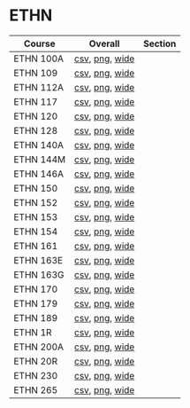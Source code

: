 # ETHN

| Course | Overall | Section |
| ------ | ------- | ------- |
| ETHN 100A | [csv](https://github.com/UCSD-Historical-Enrollment-Data/2024Fall/blob/main/overall/ETHN%20100A.csv), [png](https://raw.githubusercontent.com/UCSD-Historical-Enrollment-Data/2024Fall/main/plot_overall/ETHN%20100A.png), [wide](https://raw.githubusercontent.com/UCSD-Historical-Enrollment-Data/2024Fall/main/plot_overall_wide/ETHN%20100A.png) |  |
| ETHN 109 | [csv](https://github.com/UCSD-Historical-Enrollment-Data/2024Fall/blob/main/overall/ETHN%20109.csv), [png](https://raw.githubusercontent.com/UCSD-Historical-Enrollment-Data/2024Fall/main/plot_overall/ETHN%20109.png), [wide](https://raw.githubusercontent.com/UCSD-Historical-Enrollment-Data/2024Fall/main/plot_overall_wide/ETHN%20109.png) |  |
| ETHN 112A | [csv](https://github.com/UCSD-Historical-Enrollment-Data/2024Fall/blob/main/overall/ETHN%20112A.csv), [png](https://raw.githubusercontent.com/UCSD-Historical-Enrollment-Data/2024Fall/main/plot_overall/ETHN%20112A.png), [wide](https://raw.githubusercontent.com/UCSD-Historical-Enrollment-Data/2024Fall/main/plot_overall_wide/ETHN%20112A.png) |  |
| ETHN 117 | [csv](https://github.com/UCSD-Historical-Enrollment-Data/2024Fall/blob/main/overall/ETHN%20117.csv), [png](https://raw.githubusercontent.com/UCSD-Historical-Enrollment-Data/2024Fall/main/plot_overall/ETHN%20117.png), [wide](https://raw.githubusercontent.com/UCSD-Historical-Enrollment-Data/2024Fall/main/plot_overall_wide/ETHN%20117.png) |  |
| ETHN 120 | [csv](https://github.com/UCSD-Historical-Enrollment-Data/2024Fall/blob/main/overall/ETHN%20120.csv), [png](https://raw.githubusercontent.com/UCSD-Historical-Enrollment-Data/2024Fall/main/plot_overall/ETHN%20120.png), [wide](https://raw.githubusercontent.com/UCSD-Historical-Enrollment-Data/2024Fall/main/plot_overall_wide/ETHN%20120.png) |  |
| ETHN 128 | [csv](https://github.com/UCSD-Historical-Enrollment-Data/2024Fall/blob/main/overall/ETHN%20128.csv), [png](https://raw.githubusercontent.com/UCSD-Historical-Enrollment-Data/2024Fall/main/plot_overall/ETHN%20128.png), [wide](https://raw.githubusercontent.com/UCSD-Historical-Enrollment-Data/2024Fall/main/plot_overall_wide/ETHN%20128.png) |  |
| ETHN 140A | [csv](https://github.com/UCSD-Historical-Enrollment-Data/2024Fall/blob/main/overall/ETHN%20140A.csv), [png](https://raw.githubusercontent.com/UCSD-Historical-Enrollment-Data/2024Fall/main/plot_overall/ETHN%20140A.png), [wide](https://raw.githubusercontent.com/UCSD-Historical-Enrollment-Data/2024Fall/main/plot_overall_wide/ETHN%20140A.png) |  |
| ETHN 144M | [csv](https://github.com/UCSD-Historical-Enrollment-Data/2024Fall/blob/main/overall/ETHN%20144M.csv), [png](https://raw.githubusercontent.com/UCSD-Historical-Enrollment-Data/2024Fall/main/plot_overall/ETHN%20144M.png), [wide](https://raw.githubusercontent.com/UCSD-Historical-Enrollment-Data/2024Fall/main/plot_overall_wide/ETHN%20144M.png) |  |
| ETHN 146A | [csv](https://github.com/UCSD-Historical-Enrollment-Data/2024Fall/blob/main/overall/ETHN%20146A.csv), [png](https://raw.githubusercontent.com/UCSD-Historical-Enrollment-Data/2024Fall/main/plot_overall/ETHN%20146A.png), [wide](https://raw.githubusercontent.com/UCSD-Historical-Enrollment-Data/2024Fall/main/plot_overall_wide/ETHN%20146A.png) |  |
| ETHN 150 | [csv](https://github.com/UCSD-Historical-Enrollment-Data/2024Fall/blob/main/overall/ETHN%20150.csv), [png](https://raw.githubusercontent.com/UCSD-Historical-Enrollment-Data/2024Fall/main/plot_overall/ETHN%20150.png), [wide](https://raw.githubusercontent.com/UCSD-Historical-Enrollment-Data/2024Fall/main/plot_overall_wide/ETHN%20150.png) |  |
| ETHN 152 | [csv](https://github.com/UCSD-Historical-Enrollment-Data/2024Fall/blob/main/overall/ETHN%20152.csv), [png](https://raw.githubusercontent.com/UCSD-Historical-Enrollment-Data/2024Fall/main/plot_overall/ETHN%20152.png), [wide](https://raw.githubusercontent.com/UCSD-Historical-Enrollment-Data/2024Fall/main/plot_overall_wide/ETHN%20152.png) |  |
| ETHN 153 | [csv](https://github.com/UCSD-Historical-Enrollment-Data/2024Fall/blob/main/overall/ETHN%20153.csv), [png](https://raw.githubusercontent.com/UCSD-Historical-Enrollment-Data/2024Fall/main/plot_overall/ETHN%20153.png), [wide](https://raw.githubusercontent.com/UCSD-Historical-Enrollment-Data/2024Fall/main/plot_overall_wide/ETHN%20153.png) |  |
| ETHN 154 | [csv](https://github.com/UCSD-Historical-Enrollment-Data/2024Fall/blob/main/overall/ETHN%20154.csv), [png](https://raw.githubusercontent.com/UCSD-Historical-Enrollment-Data/2024Fall/main/plot_overall/ETHN%20154.png), [wide](https://raw.githubusercontent.com/UCSD-Historical-Enrollment-Data/2024Fall/main/plot_overall_wide/ETHN%20154.png) |  |
| ETHN 161 | [csv](https://github.com/UCSD-Historical-Enrollment-Data/2024Fall/blob/main/overall/ETHN%20161.csv), [png](https://raw.githubusercontent.com/UCSD-Historical-Enrollment-Data/2024Fall/main/plot_overall/ETHN%20161.png), [wide](https://raw.githubusercontent.com/UCSD-Historical-Enrollment-Data/2024Fall/main/plot_overall_wide/ETHN%20161.png) |  |
| ETHN 163E | [csv](https://github.com/UCSD-Historical-Enrollment-Data/2024Fall/blob/main/overall/ETHN%20163E.csv), [png](https://raw.githubusercontent.com/UCSD-Historical-Enrollment-Data/2024Fall/main/plot_overall/ETHN%20163E.png), [wide](https://raw.githubusercontent.com/UCSD-Historical-Enrollment-Data/2024Fall/main/plot_overall_wide/ETHN%20163E.png) |  |
| ETHN 163G | [csv](https://github.com/UCSD-Historical-Enrollment-Data/2024Fall/blob/main/overall/ETHN%20163G.csv), [png](https://raw.githubusercontent.com/UCSD-Historical-Enrollment-Data/2024Fall/main/plot_overall/ETHN%20163G.png), [wide](https://raw.githubusercontent.com/UCSD-Historical-Enrollment-Data/2024Fall/main/plot_overall_wide/ETHN%20163G.png) |  |
| ETHN 170 | [csv](https://github.com/UCSD-Historical-Enrollment-Data/2024Fall/blob/main/overall/ETHN%20170.csv), [png](https://raw.githubusercontent.com/UCSD-Historical-Enrollment-Data/2024Fall/main/plot_overall/ETHN%20170.png), [wide](https://raw.githubusercontent.com/UCSD-Historical-Enrollment-Data/2024Fall/main/plot_overall_wide/ETHN%20170.png) |  |
| ETHN 179 | [csv](https://github.com/UCSD-Historical-Enrollment-Data/2024Fall/blob/main/overall/ETHN%20179.csv), [png](https://raw.githubusercontent.com/UCSD-Historical-Enrollment-Data/2024Fall/main/plot_overall/ETHN%20179.png), [wide](https://raw.githubusercontent.com/UCSD-Historical-Enrollment-Data/2024Fall/main/plot_overall_wide/ETHN%20179.png) |  |
| ETHN 189 | [csv](https://github.com/UCSD-Historical-Enrollment-Data/2024Fall/blob/main/overall/ETHN%20189.csv), [png](https://raw.githubusercontent.com/UCSD-Historical-Enrollment-Data/2024Fall/main/plot_overall/ETHN%20189.png), [wide](https://raw.githubusercontent.com/UCSD-Historical-Enrollment-Data/2024Fall/main/plot_overall_wide/ETHN%20189.png) |  |
| ETHN 1R | [csv](https://github.com/UCSD-Historical-Enrollment-Data/2024Fall/blob/main/overall/ETHN%201R.csv), [png](https://raw.githubusercontent.com/UCSD-Historical-Enrollment-Data/2024Fall/main/plot_overall/ETHN%201R.png), [wide](https://raw.githubusercontent.com/UCSD-Historical-Enrollment-Data/2024Fall/main/plot_overall_wide/ETHN%201R.png) |  |
| ETHN 200A | [csv](https://github.com/UCSD-Historical-Enrollment-Data/2024Fall/blob/main/overall/ETHN%20200A.csv), [png](https://raw.githubusercontent.com/UCSD-Historical-Enrollment-Data/2024Fall/main/plot_overall/ETHN%20200A.png), [wide](https://raw.githubusercontent.com/UCSD-Historical-Enrollment-Data/2024Fall/main/plot_overall_wide/ETHN%20200A.png) |  |
| ETHN 20R | [csv](https://github.com/UCSD-Historical-Enrollment-Data/2024Fall/blob/main/overall/ETHN%2020R.csv), [png](https://raw.githubusercontent.com/UCSD-Historical-Enrollment-Data/2024Fall/main/plot_overall/ETHN%2020R.png), [wide](https://raw.githubusercontent.com/UCSD-Historical-Enrollment-Data/2024Fall/main/plot_overall_wide/ETHN%2020R.png) |  |
| ETHN 230 | [csv](https://github.com/UCSD-Historical-Enrollment-Data/2024Fall/blob/main/overall/ETHN%20230.csv), [png](https://raw.githubusercontent.com/UCSD-Historical-Enrollment-Data/2024Fall/main/plot_overall/ETHN%20230.png), [wide](https://raw.githubusercontent.com/UCSD-Historical-Enrollment-Data/2024Fall/main/plot_overall_wide/ETHN%20230.png) |  |
| ETHN 265 | [csv](https://github.com/UCSD-Historical-Enrollment-Data/2024Fall/blob/main/overall/ETHN%20265.csv), [png](https://raw.githubusercontent.com/UCSD-Historical-Enrollment-Data/2024Fall/main/plot_overall/ETHN%20265.png), [wide](https://raw.githubusercontent.com/UCSD-Historical-Enrollment-Data/2024Fall/main/plot_overall_wide/ETHN%20265.png) |  |
